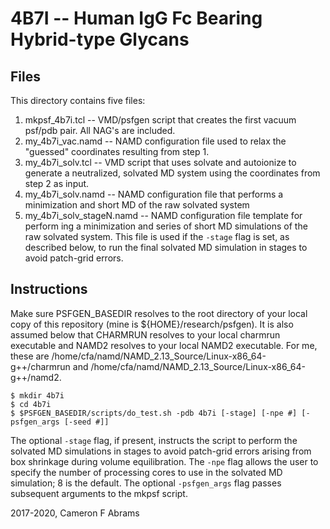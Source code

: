 # 4B7I -- Human IgG Fc Bearing Hybrid-type Glycans

## Files

This directory contains five files:
1. mkpsf_4b7i.tcl -- VMD/psfgen script that creates the first vacuum psf/pdb pair.  All NAG's are included.
2. my_4b7i_vac.namd -- NAMD configuration file used to relax the "guessed" coordinates resulting from step 1.
3. my_4b7i_solv.tcl -- VMD script that uses solvate and autoionize to generate a neutralized, solvated MD system using the coordinates from step 2 as input.
4. my_4b7i_solv.namd -- NAMD configuration file that performs a minimization and short MD of the raw solvated system 
5. my_4b7i_solv_stageN.namd -- NAMD configuration file template for perform ing a minimization and series of short MD simulations of the raw solvated system.  This file is used if the `-stage` flag is set, as described below, to run the final solvated MD simulation in stages to avoid patch-grid errors.

## Instructions

Make sure PSFGEN_BASEDIR resolves to the root directory of your local copy of this repository (mine is ${HOME}/research/psfgen).  It is also assumed below that CHARMRUN resolves to your local charmrun executable and NAMD2 resolves to your local NAMD2 executable.  For me, these are /home/cfa/namd/NAMD_2.13_Source/Linux-x86_64-g++/charmrun and /home/cfa/namd/NAMD_2.13_Source/Linux-x86_64-g++/namd2.

```
$ mkdir 4b7i
$ cd 4b7i
$ $PSFGEN_BASEDIR/scripts/do_test.sh -pdb 4b7i [-stage] [-npe #] [-psfgen_args [-seed #]]
```

The optional `-stage` flag, if present, instructs the script to perform the solvated MD simulations in stages to avoid patch-grid errors arising from box shrinkage during volume equilibration.  The `-npe` flag allows the user to specify the number of processing cores to use in the solvated MD simulation; 8 is the default.  The optional `-psfgen_args` flag passes subsequent arguments to the mkpsf script.

2017-2020, Cameron F Abrams
